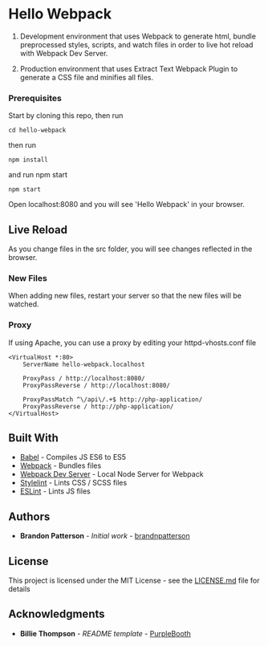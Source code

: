 # Hello Webpack

1. Development environment that uses Webpack to generate html, bundle preprocessed styles, scripts, and watch files in order to live hot reload with Webpack Dev Server. 

2. Production environment that uses Extract Text Webpack Plugin to generate a CSS file and minifies all files.

### Prerequisites

Start by cloning this repo, then run

```
cd hello-webpack
```

then run
```
npm install
```
and run npm start
```
npm start
```

Open localhost:8080 and you will see 'Hello Webpack' in your browser.

## Live Reload

As you change files in the src folder, you will see changes reflected in the browser.

### New Files
When adding new files, restart your server so that the new files will be watched.

### Proxy
If using Apache, you can use a proxy by editing your httpd-vhosts.conf file

```
<VirtualHost *:80>
    ServerName hello-webpack.localhost

    ProxyPass / http://localhost:8080/
    ProxyPassReverse / http://localhost:8080/

    ProxyPassMatch ^\/api\/.+$ http://php-application/
    ProxyPassReverse / http://php-application/
</VirtualHost>
```
## Built With

* [Babel](https://babeljs.io/) - Compiles JS ES6 to ES5
* [Webpack](https://webpack.js.org/) - Bundles files
* [Webpack Dev Server](https://github.com/webpack/webpack-dev-server) - Local Node Server for Webpack
* [Stylelint](https://stylelint.io/) - Lints CSS / SCSS files
* [ESLint](https://eslint.org/) - Lints JS files

## Authors

* **Brandon Patterson** - *Initial work* - [brandnpatterson](https://github.com/brandnpatterson)

## License

This project is licensed under the MIT License - see the [LICENSE.md](LICENSE.md) file for details

## Acknowledgments

* **Billie Thompson** - *README template* - [PurpleBooth](https://github.com/PurpleBooth)
